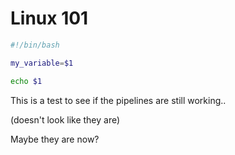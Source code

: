 # Linux 101

```bash
#!/bin/bash

my_variable=$1

echo $1
```

This is a test to see if the pipelines are still working..

(doesn't look like they are)

Maybe they are now?
